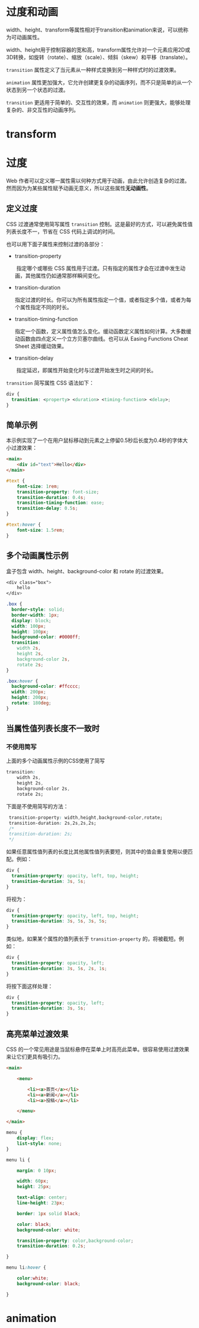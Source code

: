 # 过度和动画

width、height、transform等属性相对于transition和animation来说，可以统称为可动画属性。

width、height用于控制容器的宽和高，transform属性允许对一个元素应用2D或3D转换，如旋转（rotate）、缩放（scale）、倾斜（skew）和平移（translate）。



`transition` 属性定义了当元素从一种样式变换到另一种样式时的过渡效果。

`animation` 属性更加强大，它允许创建更复杂的动画序列，而不只是简单的从一个状态到另一个状态的过渡。



`transition` 更适用于简单的、交互性的效果，而 `animation` 则更强大，能够处理复杂的、非交互性的动画序列。



# transform



# 过度

Web 作者可以定义哪一属性需以何种方式用于动画，由此允许创造复杂的过渡。然而因为为某些属性赋予动画无意义，所以这些属性**无动画性**。



## 定义过度

CSS 过渡通常使用简写属性 `transition` 控制。这是最好的方式，可以避免属性值列表长度不一，节省在 CSS 代码上调试的时间。

也可以用下面子属性来控制过渡的各部分：

- transition-property

    ​	指定哪个或哪些 CSS 属性用于过渡。只有指定的属性才会在过渡中发生动画，其他属性仍如通常那样瞬间变化。

- transition-duration

    ​	指定过渡的时长。你可以为所有属性指定一个值，或者指定多个值，或者为每个属性指定不同的时长。

- transition-timing-function

    ​	指定一个函数，定义属性值怎么变化。缓动函数定义属性如何计算。大多数缓动函数由四点定义一个立方贝塞尔曲线。也可以从 	Easing Functions Cheat Sheet 选择缓动效果。

- transition-delay

    ​	指定延迟，即属性开始变化时与过渡开始发生时之间的时长。



`transition` 简写属性 CSS 语法如下：

```css
div {
  transition: <property> <duration> <timing-function> <delay>;
}
```





## 简单示例

本示例实现了一个在用户鼠标移动到元素之上停留0.5秒后长度为0.4秒的字体大小过渡效果：

```html
<main>
    <div id="text">Hello</div>
</main>
```

```css
#text {
    font-size: 1rem;
    transition-property: font-size;
    transition-duration: 0.4s;
    transition-timing-function: ease;
    transition-delay: 0.5s;
}

#text:hover {
    font-size: 1.5rem;
}
```



## 多个动画属性示例

盒子包含 width、height、background-color 和 rotate 的过渡效果。

```css
<div class="box">
    hello
</div>
```

```css
.box {
  border-style: solid;
  border-width: 1px;
  display: block;
  width: 100px;
  height: 100px;
  background-color: #0000ff;
  transition:
    width 2s,
    height 2s,
    background-color 2s,
    rotate 2s;
}

.box:hover {
  background-color: #ffcccc;
  width: 200px;
  height: 200px;
  rotate: 180deg;
}
```



## 当属性值列表长度不一致时

### 不使用简写

上面的多个动画属性示例的CSS使用了简写

```css
transition:
    width 2s,
    height 2s,
    background-color 2s,
    rotate 2s;
```

下面是不使用简写的方法：

```css
 transition-property: width,height,background-color,rotate;
 transition-duration: 2s,2s,2s,2s;
 /*
 transition-duration: 2s;
 */
```



如果任意属性值列表的长度比其他属性值列表要短，则其中的值会重复使用以便匹配。例如：

```css
div {
  transition-property: opacity, left, top, height;
  transition-duration: 3s, 5s;
}
```

将视为：

```css
div {
  transition-property: opacity, left, top, height;
  transition-duration: 3s, 5s, 3s, 5s;
}
```



类似地，如果某个属性的值列表长于 `transition-property` 的，将被截短。例如：

```css
div {
  transition-property: opacity, left;
  transition-duration: 3s, 5s, 2s, 1s;
}
```

将按下面这样处理：

```css
div {
  transition-property: opacity, left;
  transition-duration: 3s, 5s;
}
```



## 高亮菜单过渡效果

CSS 的一个常见用途是当鼠标悬停在菜单上时高亮此菜单。很容易使用过渡效果来让它们更具有吸引力。

```html
<main>

    <menu>

        <li><a>首页</a></li>
        <li><a>新闻</a></li>
        <li><a>投稿</a></li>

    </menu>

</main>
```

```css
menu {
    display: flex;
    list-style: none;
}

menu li {

    margin: 0 10px;

    width: 60px;
    height: 25px;

    text-align: center;
    line-height: 23px;

    border: 1px solid black;

    color: black;
    background-color: white;

    transition-property: color,background-color;
    transition-duration: 0.2s;

}

menu li:hover {

    color:white;
    background-color: black;

}
```



# animation


